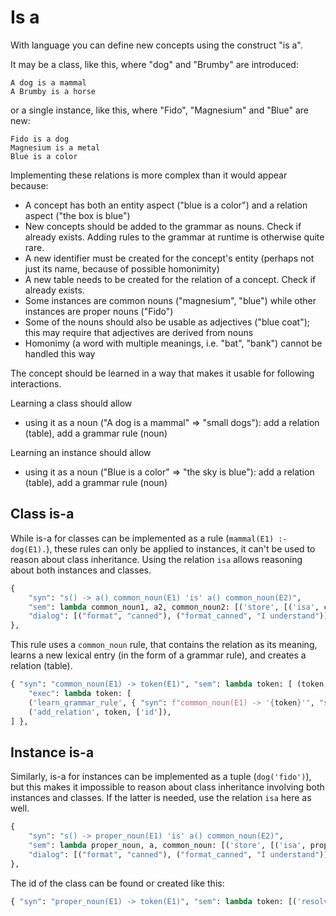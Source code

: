 # Is a

With language you can define new concepts using the construct "is a".

It may be a class, like this, where "dog" and "Brumby" are introduced:

    A dog is a mammal
    A Brumby is a horse

or a single instance, like this, where "Fido", "Magnesium" and "Blue" are new:

    Fido is a dog
    Magnesium is a metal
    Blue is a color

Implementing these relations is more complex than it would appear because:

* A concept has both an entity aspect ("blue is a color") and a relation aspect ("the box is blue")
* New concepts should be added to the grammar as nouns. Check if already exists. Adding rules to the grammar at runtime is otherwise quite rare.
* A new identifier must be created for the concept's entity (perhaps not just its name, because of possible homonimity)
* A new table needs to be created for the relation of a concept. Check if already exists.
* Some instances are common nouns ("magnesium", "blue") while other instances are proper nouns ("Fido")
* Some of the nouns should also be usable as adjectives ("blue coat"); this may require that adjectives are derived from nouns
* Homonimy (a word with multiple meanings, i.e. "bat", "bank") cannot be handled this way

The concept should be learned in a way that makes it usable for following interactions.

Learning a class should allow

* using it as a noun ("A dog is a mammal" => "small dogs"): add a relation (table), add a grammar rule (noun)

Learning an instance should allow

* using it as a noun ("Blue is a color" => "the sky is blue"): add a relation (table), add a grammar rule (noun)

## Class is-a

While is-a for classes can be implemented as a rule (`mammal(E1) :- dog(E1).`), these rules can only be applied to instances, it can't be used to reason about class inheritance. Using the relation `isa` allows reasoning about both instances and classes.

~~~python
{
    "syn": "s() -> a() common_noun(E1) 'is' a() common_noun(E2)",
    "sem": lambda common_noun1, a2, common_noun2: [('store', [('isa', common_noun2[0], common_noun1)])],
    "dialog": [("format", "canned"), ("format_canned", "I understand")],
},
~~~

This rule uses a `common_noun` rule, that contains the relation as its meaning, learns a new lexical entry (in the form of a grammar rule), and creates a relation (table).

~~~python
{ "syn": "common_noun(E1) -> token(E1)", "sem": lambda token: [ (token, E1) ],
    "exec": lambda token: [
    ('learn_grammar_rule', { "syn": f"common_noun(E1) -> '{token}'", "sem": lambda: [(token, E1)] }),
    ('add_relation', token, ['id']),
] },

~~~

## Instance is-a

Similarly, is-a for instances can be implemented as a tuple (`dog('fido')`), but this makes it impossible to reason about class inheritance involving both instances and classes. If the latter is needed, use the relation `isa` here as well.

~~~python
{
    "syn": "s() -> proper_noun(E1) 'is' a() common_noun(E2)",
    "sem": lambda proper_noun, a, common_noun: [('store', [('isa', proper_noun[0], common_noun)])],
    "dialog": [("format", "canned"), ("format_canned", "I understand")],
},
~~~

The id of the class can be found or created like this:

~~~python
{ "syn": "proper_noun(E1) -> token(E1)", "sem": lambda token: [('resolve_name', token, E1)] },
~~~
